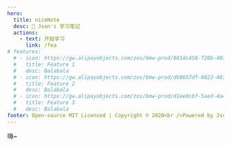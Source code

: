 ```yaml
---
hero:
  title: niceNote
  desc: 💊 Json's 学习笔记
  actions:
    - text: 开始学习
      link: /fea
# features:
  # - icon: https://gw.alipayobjects.com/zos/bmw-prod/881dc458-f20b-407b-947a-95104b5ec82b/k79dm8ih_w144_h144.png
  #   title: Feature 1
  #   desc: Balabala
  # - icon: https://gw.alipayobjects.com/zos/bmw-prod/d60657df-0822-4631-9d7c-e7a869c2f21c/k79dmz3q_w126_h126.png
  #   title: Feature 2
  #   desc: Balabala
  # - icon: https://gw.alipayobjects.com/zos/bmw-prod/d1ee0c6f-5aed-4a45-a507-339a4bfe076c/k7bjsocq_w144_h144.png
  #   title: Feature 3
  #   desc: Balabala
footer: Open-source MIT Licensed | Copyright © 2020<br />Powered by Json
---
```


嗨~

